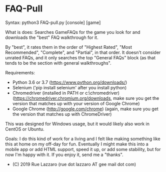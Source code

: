 # FAQ-Pull #

Syntax: python3 FAQ-pull.py [console] [game]


What is does:
Searches GameFAQs for the game you look for and downloads the "best" FAQ walkthrough for it. 

By "best", it rates them in the order of "Highest Rated", "Most Recommended", "Complete", and "Partial", in that order. It doesn't consider unrated FAQs, and it only searches the top "General FAQs" block (as that tends to be the section with general walkthroughs". 

Requirements:
- Python 3.6 or 3.7 (https://www.python.org/downloads/)
- Selenium ('pip install selenium' after you install python)
- Chromedriver (installed in PATH or c:\chromedriver\) (https://chromedriver.chromium.org/downloads, make sure you get the version that matches up with your version of Google Chrome)
- Google Chrome (http://google.com/chrome) (again, make sure you get the version that matches up with ChromeDriver)

This was designed for Windows usage, but it would likely also work in CentOS or Ubuntu.

Goals:
I do this kind of work for a living and I felt like making something like this at home on my off-day for fun. Eventually I might make this into a mobile app or add HTML support, speed it up, or add some stability, but for now I'm happy with it. If you enjoy it, send me a "thanks".

- (C) 2019 Rue Lazzaro
(rue dot lazzaro AT gee mail dot com)
